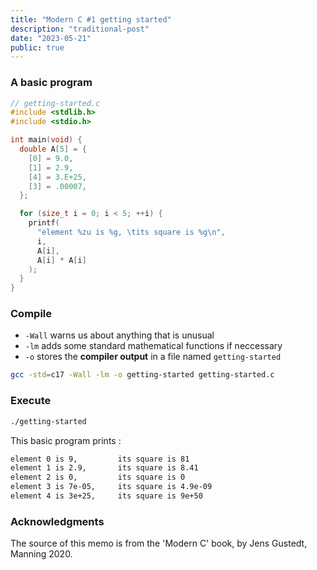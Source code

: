 ```yaml
---
title: "Modern C #1 getting started"
description: "traditional-post"
date: "2023-05-21"
public: true
---
```




### A basic program

```c
// getting-started.c
#include <stdlib.h>
#include <stdio.h>

int main(void) {
  double A[5] = {
    [0] = 9.0,
    [1] = 2.9,
    [4] = 3.E+25,
    [3] = .00007,
  };

  for (size_t i = 0; i < 5; ++i) {
    printf(
      "element %zu is %g, \tits square is %g\n",
      i,
      A[i],
      A[i] * A[i]
    );
  }
}
```



### Compile

- ``-Wall`` warns us about anything that is unusual
- ``-lm`` adds some standard mathematical functions if neccessary
- ``-o`` stores the **compiler output** in a file named `getting-started`

```bash
gcc -std=c17 -Wall -lm -o getting-started getting-started.c
```



### Execute

```bash
./getting-started
```

This basic program prints :

```bash
element 0 is 9,         its square is 81
element 1 is 2.9,       its square is 8.41
element 2 is 0,         its square is 0
element 3 is 7e-05,     its square is 4.9e-09
element 4 is 3e+25,     its square is 9e+50
```


### Acknowledgments
The source of this memo is from the 'Modern C' book, by Jens Gustedt, Manning 2020.
